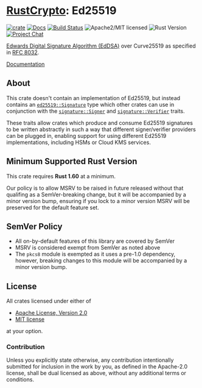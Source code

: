# [RustCrypto]: Ed25519

[![crate][crate-image]][crate-link]
[![Docs][docs-image]][docs-link]
[![Build Status][build-image]][build-link]
![Apache2/MIT licensed][license-image]
![Rust Version][rustc-image]
[![Project Chat][chat-image]][chat-link]

[Edwards Digital Signature Algorithm (EdDSA)][1] over Curve25519 as specified
in [RFC 8032][2].

[Documentation][docs-link]

## About

This crate doesn't contain an implementation of Ed25519, but instead
contains an [`ed25519::Signature`][3] type which other crates can use in
conjunction with the [`signature::Signer`][4] and [`signature::Verifier`][5]
traits.

These traits allow crates which produce and consume Ed25519 signatures
to be written abstractly in such a way that different signer/verifier
providers can be plugged in, enabling support for using different
Ed25519 implementations, including HSMs or Cloud KMS services.

## Minimum Supported Rust Version

This crate requires **Rust 1.60** at a minimum.

Our policy is to allow MSRV to be raised in future released without that
qualifing as a SemVer-breaking change, but it will be accompanied by a minor
version bump, ensuring if you lock to a minor version MSRV will be preserved
for the default feature set.

## SemVer Policy

- All on-by-default features of this library are covered by SemVer
- MSRV is considered exempt from SemVer as noted above
- The `pkcs8` module is exempted as it uses a pre-1.0 dependency, however,
  breaking changes to this module will be accompanied by a minor version bump.

## License

All crates licensed under either of

 * [Apache License, Version 2.0](http://www.apache.org/licenses/LICENSE-2.0)
 * [MIT license](http://opensource.org/licenses/MIT)

at your option.

### Contribution

Unless you explicitly state otherwise, any contribution intentionally submitted
for inclusion in the work by you, as defined in the Apache-2.0 license, shall be
dual licensed as above, without any additional terms or conditions.

[//]: # (badges)

[crate-image]: https://buildstats.info/crate/ed25519
[crate-link]: https://crates.io/crates/ed25519
[docs-image]: https://docs.rs/ed25519/badge.svg
[docs-link]: https://docs.rs/ed25519/
[build-image]: https://github.com/RustCrypto/signatures/actions/workflows/ed25519.yml/badge.svg
[build-link]: https://github.com/RustCrypto/signatures/actions/workflows/ed25519.yml
[license-image]: https://img.shields.io/badge/license-Apache2.0/MIT-blue.svg
[rustc-image]: https://img.shields.io/badge/rustc-1.60+-blue.svg
[chat-image]: https://img.shields.io/badge/zulip-join_chat-blue.svg
[chat-link]: https://rustcrypto.zulipchat.com/#narrow/stream/260048-signatures

[//]: # (links)

[RustCrypto]: https://github.com/RustCrypto

[//]: # (footnotes)

[1]: https://en.wikipedia.org/wiki/EdDSA#Ed25519
[2]: https://tools.ietf.org/html/rfc8032
[3]: https://docs.rs/ed25519/latest/ed25519/struct.Signature.html
[4]: https://docs.rs/signature/latest/signature/trait.Signer.html
[5]: https://docs.rs/signature/latest/signature/trait.Verifier.html
